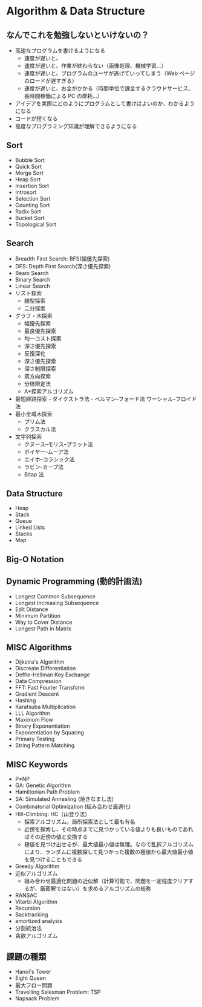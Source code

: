 # Algorithm & Data Structure

## なんでこれを勉強しないといけないの？

- 高速なプログラムを書けるようになる
  - 速度が遅いと、
  - 速度が遅いと、作業が終わらない（画像処理、機械学習...）
  - 速度が遅いと、プログラムのユーザが逃げていってしまう（Web ページのロードが遅すぎる）
  - 速度が遅いと、お金がかかる（時間単位で課金するクラウドサービス、長時間稼働による PC の摩耗...）
- アイデアを実際にどのようにプログラムとして書けばよいのか、わかるようになる
- コードが短くなる
- 高度なプログラミング知識が理解できるようになる

## Sort

- Bubble Sort
- Quick Sort
- Merge Sort
- Heap Sort
- Insertion Sort
- Introsort
- Selection Sort
- Counting Sort
- Radix Sort
- Bucket Sort
- Topological Sort

## Search

- Breadth First Search: BFS(幅優先探索)
- DFS: Depth First Search(深さ優先探索)
- Beam Search
- Binary Search
- Linear Search
- リスト探索
  - 線型探索
  - 二分探索
- グラフ・木探索
  - 幅優先探索
  - 最良優先探索
  - 均一コスト探索
  - 深さ優先探索
  - 反復深化
  - 深さ優先探索
  - 深さ制限探索
  - 双方向探索
  - 分枝限定法
  - A\*探索アルゴリズム
- 最短経路探索 - ダイクストラ法 - ベルマン–フォード法
  ワーシャル–フロイド法
- 最小全域木探索
  - プリム法
  - クラスカル法
- 文字列探索
  - クヌース–モリス–プラット法
  - ボイヤー-ムーア法
  - エイホ–コラシック法
  - ラビン-カープ法
  - Bitap 法

## Data Structure

- Heap
- Stack
- Queue
- Linked Lists
- Stacks
- Map

## Big-O Notation

## Dynamic Programming (動的計画法)

- Longest Common Subsequence
- Longest Increasing Subsequence
- Edit Distance
- Minimum Partition
- Way to Cover Distance
- Longest Path in Matrix

## MISC Algorithms

- Dijkstra's Algorithm
- Discreate Differentiation
- Deffie-Hellman Key Exchange
- Data Compression
- FFT: Fast Fourier Transform
- Gradient Descent
- Hashing
- Karatsuba Multiplication
- LLL Algorithm
- Maximum Flow
- Binary Exponentiation
- Exponentiation by Squaring
- Primary Testing
- String Pattern Matching

## MISC Keywords

- P≠NP
- GA: Genetic Algorithm
- Hamiltonian Path Problem
- SA: Simulated Annealing (焼きなまし法)
- Combinatorial Optimization (組み合わせ最適化)
- Hill-Climbing: HC（山登り法）
  - 探索アルゴリズム。局所探索法として最も有名
  - 近傍を探索し、その時点までに見つかっている値よりも良いものであればその近傍の値と交換する
  - 極値を見つけ出せるが、最大値最小値は無理。なので乱択アルゴリズムにより、ランダムに複数探して見つかった複数の極値から最大値最小値を見つけることもできる
- Greedy Algorithm
- 近似アルゴリズム
  - 組み合わせ最適化問題の近似解（計算可能で、問題を一定程度クリアするが、厳密解ではない）を求めるアルゴリズムの総称
- RANSAC
- Viterbi Algorithm
- Recursion
- Backtracking
- amortized analysis
- 分割統治法
- 貪欲アルゴリズム

## 課題の種類

- Hanoi's Tower
- Eight Queen
- 最大フロー問題
- Travelling Salesman Problem: TSP
- Napsack Problem
